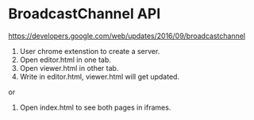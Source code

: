 # BroadcastChannel API
https://developers.google.com/web/updates/2016/09/broadcastchannel

1. User chrome extenstion to create a server.
2. Open editor.html in one tab.
3. Open viewer.html in other tab.
4. Write in editor.html, viewer.html will get updated.

or

1. Open index.html to see both pages in iframes.